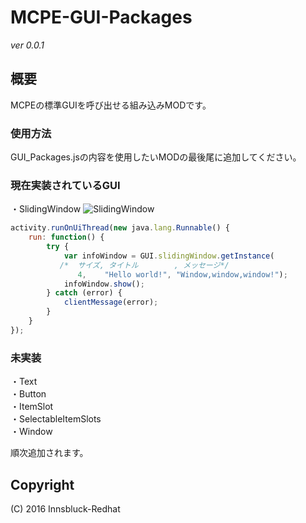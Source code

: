 # MCPE-GUI-Packages
*ver 0.0.1*

## 概要
MCPEの標準GUIを呼び出せる組み込みMODです。

### 使用方法
GUI_Packages.jsの内容を使用したいMODの最後尾に追加してください。

### 現在実装されているGUI
・SlidingWindow
![SlidingWindow](https://github.com/Innsbluck-Redhat/MCPE-GUI-Packages/blob/master/Images/SlidingWindow.png)
 ```javascript
 activity.runOnUiThread(new java.lang.Runnable() {
     run: function() {
         try {
             var infoWindow = GUI.slidingWindow.getInstance(
            /*  サイズ, タイトル        , メッセージ*/
             	4,    "Hello world!", "Window,window,window!");
             infoWindow.show();
         } catch (error) {
             clientMessage(error);
         }
     }
 });
 ```

### 未実装
・Text  
・Button  
・ItemSlot  
・SelectableItemSlots  
・Window

順次追加されます。

## Copyright
(C) 2016 Innsbluck-Redhat